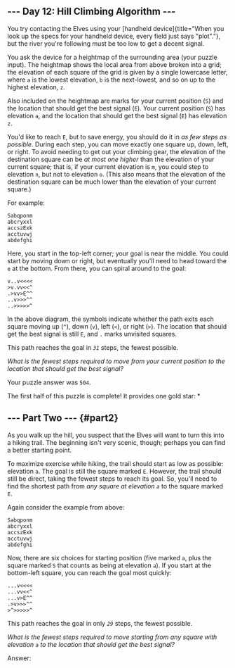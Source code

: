 ## \-\-- Day 12: Hill Climbing Algorithm \-\--

You try contacting the Elves using your [handheld
device]{title="When you look up the specs for your handheld device, every field just says \"plot\"."},
but the river you\'re following must be too low to get a decent signal.

You ask the device for a heightmap of the surrounding area (your puzzle
input). The heightmap shows the local area from above broken into a
grid; the elevation of each square of the grid is given by a single
lowercase letter, where `a` is the lowest elevation, `b` is the
next-lowest, and so on up to the highest elevation, `z`.

Also included on the heightmap are marks for your current position (`S`)
and the location that should get the best signal (`E`). Your current
position (`S`) has elevation `a`, and the location that should get the
best signal (`E`) has elevation `z`.

You\'d like to reach `E`, but to save energy, you should do it in _as
few steps as possible_. During each step, you can move exactly one
square up, down, left, or right. To avoid needing to get out your
climbing gear, the elevation of the destination square can be _at most
one higher_ than the elevation of your current square; that is, if your
current elevation is `m`, you could step to elevation `n`, but not to
elevation `o`. (This also means that the elevation of the destination
square can be much lower than the elevation of your current square.)

For example:

    Sabqponm
    abcryxxl
    accszExk
    acctuvwj
    abdefghi

Here, you start in the top-left corner; your goal is near the middle.
You could start by moving down or right, but eventually you\'ll need to
head toward the `e` at the bottom. From there, you can spiral around to
the goal:

    v..v<<<<
    >v.vv<<^
    .>vv>E^^
    ..v>>>^^
    ..>>>>>^

In the above diagram, the symbols indicate whether the path exits each
square moving up (`^`), down (`v`), left (`<`), or right (`>`). The
location that should get the best signal is still `E`, and `.` marks
unvisited squares.

This path reaches the goal in _`31`_ steps, the fewest possible.

_What is the fewest steps required to move from your current position to
the location that should get the best signal?_

Your puzzle answer was `504`.

The first half of this puzzle is complete! It provides one gold star: \*

## \-\-- Part Two \-\-- {#part2}

As you walk up the hill, you suspect that the Elves will want to turn
this into a hiking trail. The beginning isn\'t very scenic, though;
perhaps you can find a better starting point.

To maximize exercise while hiking, the trail should start as low as
possible: elevation `a`. The goal is still the square marked `E`.
However, the trail should still be direct, taking the fewest steps to
reach its goal. So, you\'ll need to find the shortest path from _any
square at elevation `a`_ to the square marked `E`.

Again consider the example from above:

    Sabqponm
    abcryxxl
    accszExk
    acctuvwj
    abdefghi

Now, there are six choices for starting position (five marked `a`, plus
the square marked `S` that counts as being at elevation `a`). If you
start at the bottom-left square, you can reach the goal most quickly:

    ...v<<<<
    ...vv<<^
    ...v>E^^
    .>v>>>^^
    >^>>>>>^

This path reaches the goal in only _`29`_ steps, the fewest possible.

_What is the fewest steps required to move starting from any square with
elevation `a` to the location that should get the best signal?_

Answer:
